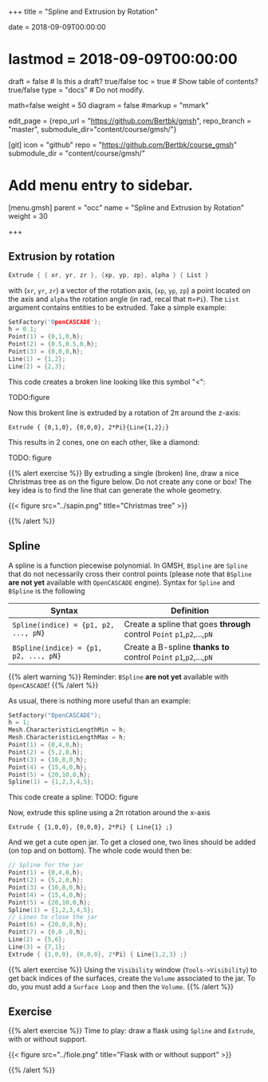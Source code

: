 +++
title = "Spline and Extrusion by Rotation"

date = 2018-09-09T00:00:00
# lastmod = 2018-09-09T00:00:00

draft = false  # Is this a draft? true/false
toc = true  # Show table of contents? true/false
type = "docs"  # Do not modify.

math=false
weight = 50
diagram = false
#markup = "mmark"

edit_page = {repo_url = "https://github.com/Bertbk/gmsh", repo_branch = "master", submodule_dir="content/course/gmsh/"}

[git]
  icon = "github"
  repo = "https://github.com/Bertbk/course_gmsh"
  submodule_dir = "content/course/gmsh/"
  

# Add menu entry to sidebar.
[menu.gmsh]
  parent = "occ"
  name = "Spline and Extrusion by Rotation"
  weight = 30


+++

## Extrusion by rotation

```cpp
Extrude { { xr, yr, zr }, {xp, yp, zp}, alpha } { List }
```
with (`xr`, `yr`, `zr`) a vector of the rotation axis, (`xp`, `yp`, `zp`) a point located on the axis and `alpha` the rotation angle (in rad, recal that π=`Pi`). The `List` argument contains entities to be extruded. Take a simple example:
```cpp
SetFactory('OpenCASCADE');
h = 0.1;
Point(1) = {0,1,0,h};
Point(2) = {0.5,0.5,0,h};
Point(3) = {0,0,0,h};
Line(1) = {1,2};
Line(2) = {2,3};
```
This code creates a broken line looking like this symbol "<":

TODO:figure

Now this brokent line is extruded by a rotation of 2π around the z-axis:
```
Extrude { {0,1,0}, {0,0,0}, 2*Pi}{Line{1,2};}
```
This results in 2 cones, one on each other, like a diamond:

TODO: figure


{{% alert exercise %}}
By extruding a single (broken) line, draw a nice Christmas tree as on the figure below. Do not create any cone or box! The key idea is to find the line that can generate the whole geometry.

{{< figure src="../sapin.png" title="Christmas tree" >}}

{{% /alert %}}


## Spline

A spline is a function piecewise polynomial. In GMSH, `BSpline` are `Spline` that do not necessarily cross their control points (please note that `BSpline` **are not yet** available with `OpenCASCADE` engine). Syntax for `Spline` and `BSpline` is the following

|Syntax|Definition|
|---|---|
|`Spline(indice) = {p1, p2, ..., pN}` | Create a spline that goes **through** control `Point` `p1`,`p2`,...,`pN`|
|`BSpline(indice) = {p1, p2, ..., pN}` | Create a B-spline **thanks to** control `Point` `p1`,`p2`,...,`pN`|

{{% alert warning %}}
Reminder: `BSpline` **are not yet** available with `OpenCASCADE`!
{{% /alert %}}

As usual, there is nothing more useful than an example:
```cpp
SetFactory("OpenCASCADE");
h = 1;
Mesh.CharacteristicLengthMin = h;
Mesh.CharacteristicLengthMax = h;
Point(1) = {0,4,0,h};
Point(2) = {5,2,0,h};
Point(3) = {10,8,0,h};
Point(4) = {15,4,0,h};
Point(5) = {20,10,0,h};
Spline(1) = {1,2,3,4,5};
```
This code create a spline:
TODO: figure

Now, extrude this spline using a 2π rotation around the x-axis
```cppp
Extrude { {1,0,0}, {0,0,0}, 2*Pi} { Line{1} ;}
```
And we get a cute open jar. To get a closed one, two lines should be added (on top and on bottom). The whole code would then be:
```cpp
// Spline for the jar
Point(1) = {0,4,0,h};
Point(2) = {5,2,0,h};
Point(3) = {10,8,0,h};
Point(4) = {15,4,0,h};
Point(5) = {20,10,0,h};
Spline(1) = {1,2,3,4,5};
// Lines to close the jar
Point(6) = {20,0,0,h};
Point(7) = {0,0 ,0,h};
Line(2) = {5,6};
Line(3) = {7,1};
Extrude { {1,0,0}, {0,0,0}, 2*Pi} { Line{1,2,3} ;}
```

{{% alert exercise %}}
Using the `Visibility` window (`Tools->Visibility`) to get back indices of the surfaces, create the `Volume` associated to the jar. To do, you must add a `Surface Loop` and then the `Volume`.
{{% /alert %}}


## Exercise 

{{% alert exercise %}}
Time to play: draw a flask using `Spline` and `Extrude`, with or without support.

{{< figure src="../fiole.png" title="Flask with or without support" >}}

{{% /alert %}}

